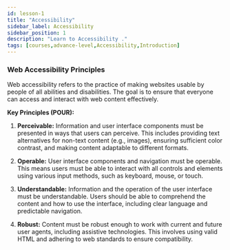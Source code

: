 ```yaml
---
id: lesson-1
title: "Accessibility"
sidebar_label: Accessibility
sidebar_position: 1
description: "Learn to Accessibility ."
tags: [courses,advance-level,Accessibility,Introduction]
---  
```

 

### Web Accessibility Principles

Web accessibility refers to the practice of making websites usable by people of all abilities and disabilities. The goal is to ensure that everyone can access and interact with web content effectively.

**Key Principles (POUR):**

1. **Perceivable:** Information and user interface components must be presented in ways that users can perceive. This includes providing text alternatives for non-text content (e.g., images), ensuring sufficient color contrast, and making content adaptable to different formats.

2. **Operable:** User interface components and navigation must be operable. This means users must be able to interact with all controls and elements using various input methods, such as keyboard, mouse, or touch.

3. **Understandable:** Information and the operation of the user interface must be understandable. Users should be able to comprehend the content and how to use the interface, including clear language and predictable navigation.

4. **Robust:** Content must be robust enough to work with current and future user agents, including assistive technologies. This involves using valid HTML and adhering to web standards to ensure compatibility.
